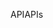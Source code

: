 <span data-ttu-id="6d391-101">API</span><span class="sxs-lookup"><span data-stu-id="6d391-101">APIs</span></span>